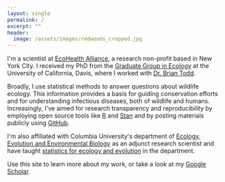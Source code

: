```yaml
---
layout: single
permalink: /
excerpt: ""
header:
  image: /assets/images/redwoods_cropped.jpg
---
```


I'm a scientist at [EcoHealth Alliance](https://www.ecohealthalliance.org/), a research non-profit based in New York City. I received my PhD from the [Graduate Group in Ecology](http://ecology.ucdavis.edu/) at the University of California, Davis, where I worked with [Dr. Brian Todd](http://toddlab.ucdavis.edu/).

Broadly, I use statistical methods to answer questions about wildlife ecology. This information provides a basis for guiding conservation efforts and for understanding infectious diseases, both of wildlife and humans. Increasingly, I've aimed for research transparency and reproducibility by employing open source tools like [R](https://www.r-project.org/about.html) and [Stan](http://mc-stan.org/) and by posting materials publicly using [GitHub](https://github.com/eveskew). 

I'm also affiliated with Columbia University's department of [Ecology, Evolution and Environmental Biology](http://e3b.columbia.edu/) as an adjunct research scientist and have taught [statistics for ecology and evolution](https://github.com/eveskew/stats_eco_evo_spring2019) in the department.

Use this site to learn more about my work, or take a look at my [Google Scholar](https://scholar.google.com/citations?user=Y2tSgJwAAAAJ&hl=en).
